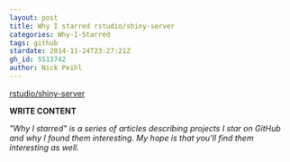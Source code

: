 ```yaml
---
layout: post
title: Why I starred rstudio/shiny-server
categories: Why-I-Starred
tags: github
stardate: 2014-11-24T23:27:21Z
gh_id: 5513742
author: Nick Peihl
---
```


[rstudio/shiny-server](https://github.com/rstudio/shiny-server)

**WRITE CONTENT**

*"Why I starred" is a series of articles describing projects I star on GitHub and why I found them interesting. My hope is that you'll find them interesting as well.*

